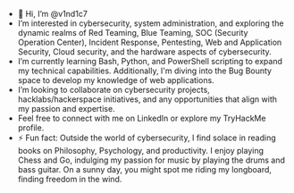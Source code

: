 - 👋 Hi, I’m @v1nd1c7
- I’m interested in cybersecurity, system administration, and exploring the dynamic realms of Red Teaming, Blue Teaming, SOC (Security Operation Center), Incident Response, Pentesting, Web and Application Security, Cloud security, and the hardware aspects of cybersecurity.
- I’m currently learning Bash, Python, and PowerShell scripting to expand my technical capabilities. Additionally, I'm diving into the Bug Bounty space to develop my knowledge of web applications.
- I’m looking to collaborate on cybersecurity projects, hacklabs/hackerspace initiatives, and any opportunities that align with my passion and expertise.
- Feel free to connect with me on LinkedIn or explore my TryHackMe profile.
- ⚡ Fun fact: Outside the world of cybersecurity, I find solace in reading books on Philosophy, Psychology, and productivity. I enjoy playing Chess and Go, indulging my passion for music by playing the drums and bass guitar. On a sunny day, you might spot me riding my longboard, finding freedom in the wind.

<!---
v1nd1c7 is a ✨ special ✨ repository because its `README.md` (this file) appears on your GitHub profile.
You can click the Preview link to take a look at your changes.
--->
